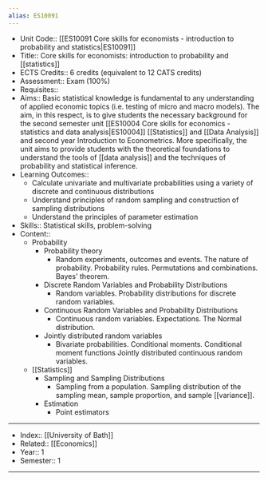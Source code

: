 ```yaml
---
alias: ES10091
---
```


- Unit Code:: [[ES10091 Core skills for economists - introduction to probability and statistics|ES10091]]
- Title:: Core skills for economists: introduction to probability and [[statistics]]
- ECTS Credits:: 6 credits (equivalent to 12 CATS credits)
- Assessment:: Exam (100%)
- Requisites::
- Aims:: Basic statistical knowledge is fundamental to any understanding of applied economic topics (i.e. testing of micro and macro models). The aim, in this respect, is to give students the necessary background for the second semester unit [[ES10004 Core skills for economics - statistics and data analysis|ES10004]] [[Statistics]] and [[Data Analysis]] and second year Introduction to Econometrics. More specifically, the unit aims to provide students with the theoretical foundations to understand the tools of [[data analysis]] and the techniques of probability and statistical inference.
- Learning Outcomes:: 
	- Calculate univariate and multivariate probabilities using a variety of discrete and continuous distributions
	- Understand principles of random sampling and construction of sampling distributions
	- Understand the principles of parameter estimation
- Skills:: Statistical skills, problem-solving
- Content::
	- Probability
		- Probability theory
			- Random experiments, outcomes and events. The nature of probability. Probability rules. Permutations and combinations. Bayes' theorem.
		- Discrete Random Variables and Probability Distributions
			- Random variables. Probability distributions for discrete random variables.
		- Continuous Random Variables and Probability Distributions
			- Continuous random variables. Expectations. The Normal distribution.
		- Jointly distributed random variables
			- Bivariate probabilities. Conditional moments. Conditional moment functions Jointly distributed continuous random variables.
	- [[Statistics]]
		- Sampling and Sampling Distributions
			- Sampling from a population. Sampling distribution of the sampling mean, sample proportion, and sample [[variance]].
		- Estimation
			- Point estimators

---
- Index:: [[University of Bath]]
- Related:: [[Economics]]
- Year:: 1
- Semester:: 1
---